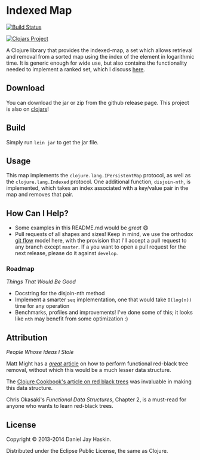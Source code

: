 # Indexed Map

[![Build Status](https://travis-ci.org/djhaskin987/indexed-map.png)](https://travis-ci.org/djhaskin987/indexed-map)

[![Clojars Project](http://clojars.org/indexed-map/latest-version.svg)](http://clojars.org/indexed-map)

A Clojure library that provides the indexed-map, a set which allows retrieval and
removal from a sorted map using the index of the element in logarithmic time.
It is generic enough for wide use, but also contains the functionality needed to implement
a ranked set, which I discuss [here](http://djhaskin987.blogspot.com/2013/07/the-rankedset-optimizations-best-friend.html).

## Download

You can download the jar or zip from the github release page. This project is also on [clojars](https://clojars.org/indexed-map)!

## Build

Simply run `lein jar` to get the jar file.

## Usage

This map implements the `clojure.lang.IPersistentMap` protocol, as well as the `clojure.lang.Indexed` protocol.
One additional function, `disjoin-nth`, is implemented, which takes an index associated with a
key/value pair in the map and removes that pair.

## How Can I Help?

* Some examples in this README.md would be _great_ :smile:
* Pull requests of all shapes and sizes! Keep in mind, we use the orthodox [git flow](http://nvie.com/posts/a-successful-git-branching-model/) model here, with the provision that I'll accept a pull request to any branch except `master`. If a you want to open a pull request for the next release, please do it against `develop`.

### Roadmap
_Things That Would Be Good_

* Docstring for the disjoin-nth method
* Implement a smarter `seq` implementation, one that would take `O(log(n))` time for any operation
* Benchmarks, profiles and improvements! I've done some of this; it looks like `nth`
  may benefit from some optimization :)

## Attribution
_People Whose Ideas I Stole_

Matt Might has a [_great_ article](http://matt.might.net/articles/red-black-delete/)
on how to perform functional red-black tree removal, without which this would
be a much lesser data structure.

The [Clojure Cookbook's article on red black trees](https://github.com/clojure-cookbook/clojure-cookbook/blob/master/02_composite-data/2-27_and_2-28_custom-data-structures/2-27_red-black-trees-part-i.asciidoc#sec_red_black_part_ii) was invaluable in making this data structure.

Chris Okasaki's _Functional Data Structures_, Chapter 2, is a must-read for anyone who wants to learn red-black trees.

## License

Copyright © 2013-2014 Daniel Jay Haskin.

Distributed under the Eclipse Public License, the same as Clojure.

